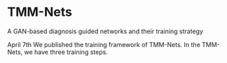 # TMM-Nets
A GAN-based diagnosis guided networks and their training strategy

April 7th
We published the training framework of TMM-Nets. In the TMM-Nets, we have three training steps.

